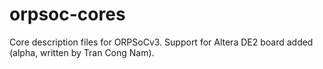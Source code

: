 orpsoc-cores
============

Core description files for ORPSoCv3.
Support for Altera DE2 board added (alpha, written by Tran Cong Nam).

